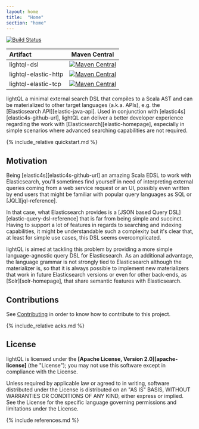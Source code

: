 ```yaml
---
layout: home
title:  "Home"
section: "home"
---
```


[![Build Status](https://travis-ci.org/Tecsisa/lightQL.svg?branch=master)](https://travis-ci.org/Tecsisa/lightQL)

| Artifact | Maven Central |
| :--- | :---: |
| lightql-dsl | [![Maven Central](https://img.shields.io/maven-central/v/com.tecsisa/lightql-dsl_2.11.svg)](https://maven-badges.herokuapp.com/maven-central/com.tecsisa/lightql-dsl_2.11) |
| lightql-elastic-http | [![Maven Central](https://img.shields.io/maven-central/v/com.tecsisa/lightql-elastic-http_2.11.svg)](https://maven-badges.herokuapp.com/maven-central/com.tecsisa/lightql-elastic-http_2.11) |
| lightql-elastic-tcp | [![Maven Central](https://img.shields.io/maven-central/v/com.tecsisa/lightql-elastic-tcp_2.11.svg)](https://maven-badges.herokuapp.com/maven-central/com.tecsisa/lightql-elastic-tcp_2.11) |

lightQL a minimal external search DSL that compiles to a Scala AST and can be materialized to other target languages (a.k.a. APIs),
e.g. the [Elasticsearch API][elastic-java-api]. Used in conjunction with [elastic4s][elastic4s-github-url],
lightQL can deliver a better developer experience regarding the work with [Elasticsearch][elastic-homepage],
especially in simple scenarios where advanced searching capabilities are not required.

{% include_relative quickstart.md %}

## Motivation

Being [elastic4s][elastic4s-github-url] an amazing Scala EDSL to work with Elasticsearch, you'll sometimes find yourself
in need of interpreting external queries coming from a web service request or an UI, possibly even written
by end users that might be familiar with popular query languages as SQL or [JQL][jql-reference].

In that case, what Elasticsearch provides is a [JSON based Query DSL][elastic-query-dsl-reference] that is far from being simple and succinct.
Having to support a lot of features in regards to searching and indexing capabilities, it might be understandable
such a complexity but it's clear that, at least for simple use cases, this DSL seems overcomplicated.

lightQL is aimed at tackling this problem by providing a more simple language-agnostic query DSL for Elasticsearch.
As an additional advantage, the language grammar is not strongly tied to Elasticsearch although the materializer is, so that
it is always possible to implement new materializers that work in future Elasticsearch versions or even for other back-ends,
as [Solr][solr-homepage], that share semantic features with Elasticsearch.

## Contributions

See [Contributing](contributing.html) in order to know how to contribute to this project.

{% include_relative acks.md %}

## License

lightQL is licensed under the **[Apache License, Version 2.0][apache-license]** (the
"License"); you may not use this software except in compliance with the License.

Unless required by applicable law or agreed to in writing, software
distributed under the License is distributed on an "AS IS" BASIS,
WITHOUT WARRANTIES OR CONDITIONS OF ANY KIND, either express or implied.
See the License for the specific language governing permissions and
limitations under the License.

{% include references.md %}

